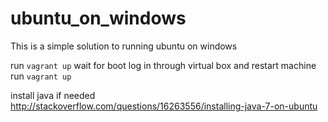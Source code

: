# ubuntu_on_windows

This is a simple solution to running ubuntu on windows

run `vagrant up`
wait for boot
log in through virtual box and restart machine
run `vagrant up`

install java if needed
http://stackoverflow.com/questions/16263556/installing-java-7-on-ubuntu
